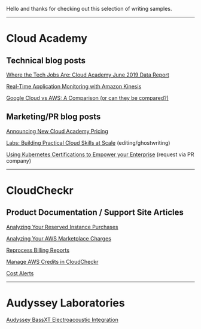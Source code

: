 Hello and thanks for checking out this selection of writing samples.

***

# Cloud Academy

## Technical blog posts

[Where the Tech Jobs Are: Cloud Academy June 2019 Data Report](https://cloudacademy.com/research/where-the-tech-jobs-are-cloud-academy-june-2019-data-report/)

[Real-Time Application Monitoring with Amazon Kinesis](https://cloudacademy.com/blog/real-time-application-monitoring-with-amazon-kinesis/)

[Google Cloud vs AWS: A Comparison (or can they be compared?)](https://cloudacademy.com/blog/google-cloud-vs-aws-a-comparison/)

## Marketing/PR blog posts

[Announcing New Cloud Academy Pricing](https://cloudacademy.com/blog/announcing-new-cloud-academy-pricing/)

[Labs: Building Practical Cloud Skills at Scale](https://cloudacademy.com/blog/labs-building-practical-cloud-skills-at-scale/) (editing/ghostwriting)

[Using Kubernetes Certifications to Empower your Enterprise](https://www.toolbox.com/tech/enterprise-software/guest-article/using-kubernetes-certifications-to-empower-your-enterprise/) (request via PR company)

***

# CloudCheckr

## Product Documentation / Support Site Articles

[Analyzing Your Reserved Instance Purchases](https://success.cloudcheckr.com/article/omv4hfg70h-analyzing-your-reserved-instance-purchases)

[Analyzing Your AWS Marketplace Charges](https://success.cloudcheckr.com/article/gawyldihis-analyzing-your-aws-marketplace-charges)

[Reprocess Billing Reports](https://success.cloudcheckr.com/article/lxt5kr90yj-reload-detailed-billing-reports)

[Manage AWS Credits in CloudCheckr](https://success.cloudcheckr.com/article/yra19r5oro-aws-credits-new)

[Cost Alerts](https://success.cloudcheckr.com/article/5iwvhy09gb-cost-alerts)

***

# Audyssey Laboratories

[Audyssey BassXT Electroacoustic Integration](https://drive.google.com/open?id=1FbcDneHF2AF7E1wMSKmYBHsC0K3gaEWo)
